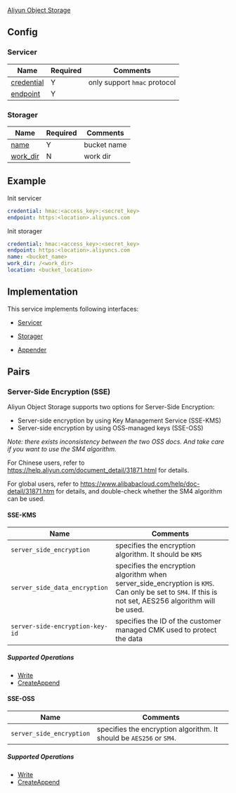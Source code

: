 [Aliyun Object Storage](https://www.aliyun.com/product/oss)

## Config

### Servicer

| Name                                         | Required | Comments                     |
| -------------------------------------------- | -------- | ---------------------------- |
| [credential](go-storage/pairs/credential.md) | Y        | only support `hmac` protocol |
| [endpoint](go-storage/pairs/endpoint.md)     | Y        |                              |

### Storager

| Name                                     | Required | Comments    |
| ---------------------------------------- | -------- | ----------- |
| [name](go-storage/pairs/name.md)         | Y        | bucket name |
| [work_dir](go-storage/pairs/work_dir.md) | N        | work dir    |

## Example

Init servicer

```yaml
credential: hmac:<access_key>:<secret_key>
endpoint: https:<location>.aliyuncs.com
```

Init storager

```yaml
credential: hmac:<access_key>:<secret_key>
endpoint: https:<location>.aliyuncs.com
name: <bucket_name>
work_dir: /<work_dir>
location: <bucket_location>
```

## Implementation

This service implements following interfaces:

- [Servicer](../operations/servicer/index.md)

- [Storager](../operations/storager/index.md)

- [Appender](../operations/appender/index.md)

## Pairs

### Server-Side Encryption (SSE)

Aliyun Object Storage supports two options for Server-Side Encryption:

- Server-side encryption by using Key Management Service (SSE-KMS)
- Server-side encryption by using OSS-managed keys (SSE-OSS)

*Note: there exists inconsistency between the two OSS docs. And take care if you want to use the SM4 algorithm.*

For Chinese users, refer to https://help.aliyun.com/document_detail/31871.html for details.

For global users, refer to https://www.alibabacloud.com/help/doc-detail/31871.htm for details, and double-check whether the SM4 algorithm can be used.

#### SSE-KMS

| Name                            | Comments                                                                                                                                                |
| ------------------------------- | ------------------------------------------------------------------------------------------------------------------------------------------------------- |
| `server_side_encryption`        | specifies the encryption algorithm. It should be `KMS`                                                                                                  |
| `server_side_data_encryption`   | specifies the encryption algorithm when server_side_encryption is `KMS`. Can only be set to `SM4`. If this is not set, AES256 algorithm will be used. |
| `server-side-encryption-key-id` | specifies the ID of the customer managed CMK used to protect the data                                                                                   |

##### Supported Operations

- [Write](../operations/storager/write.md)
- [CreateAppend](../operations/appender/create_append.md)

#### SSE-OSS

| Name                     | Comments                                                            |
| ------------------------ | ------------------------------------------------------------------- |
| `server_side_encryption` | specifies the encryption algorithm. It should be `AES256` or `SM4`. |

##### Supported Operations

- [Write](../operations/storager/write.md)
- [CreateAppend](../operations/appender/create_append.md)